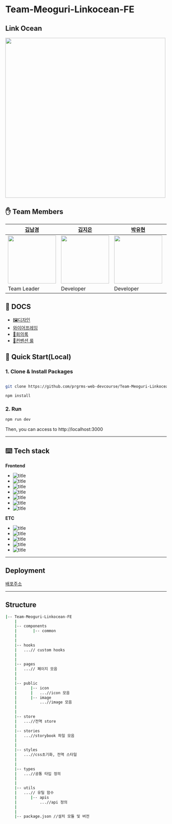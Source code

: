 # Team-Meoguri-Linkocean-FE

## Link Ocean

<image src="https://user-images.githubusercontent.com/49175629/184593027-ab20679d-59b3-4a7a-bf47-89f99ae02137.jpg" width="500px"/>


## ✋ Team Members

| [김남경](https://github.com/NamgyungKim)                                         | [김지은](https://github.com/jieun0411)                                            | [박유현](https://github.com/YuHyun-P)                                            | [유창헌](https://github.com/dbckdgjs369)                                          |
| -------------------------------------------------------------------------------- | -------------------------------------------------------------------------------- | ---------------------------------------------------------------------------------  | -------------------------------------------------------------------------------- |
| <img src="https://avatars.githubusercontent.com/u/87519250?v=4" width="150px" /> | <img src="https://avatars.githubusercontent.com/u/67778677?v=4" width="150px" />   | <img src="https://avatars.githubusercontent.com/u/96400112?v=4" width="150px" /> | <img src="https://avatars.githubusercontent.com/u/49175629?v=4"  width="150px" /> |
| Team Leader                                                                      | Developer                                                                        | Developer                                                                          | Developer                                                                         


## 📖 DOCS

- [🖼디자인](https://www.figma.com/file/TPYf5qe89Mu2VGQx03eCsI/%EB%94%94%EC%9E%90%EC%9D%B8?node-id=541%3A7251)
- [와이어프레임](https://www.figma.com/file/Mlv7oIKDBPmnRaeWGDaNjN/%EC%99%80%EC%9D%B4%EC%96%B4%ED%94%84%EB%A0%88%EC%9E%84?node-id=3%3A5)
- [🤝회의록](https://www.notion.so/prgrms/FE-c1f9c7e444d64ae68f6d796123c08918)
- [📏컨벤션 룰](https://github.com/prgrms-web-devcourse/Team-Meoguri-Linkocean-FE/wiki/%EC%BB%A8%EB%B2%A4%EC%85%98-%EB%A3%B0)


## 🧞 Quick Start(Local)

### 1. Clone & Install Packages

```bash

git clone https://github.com/prgrms-web-devcourse/Team-Meoguri-Linkocean-FE.git

npm install

```

### 2. Run 

```bash
npm run dev
```
Then, you can access to http://localhost:3000

---

## ⌨️ Tech stack

**Frontend**

<!--<image src="https://user-images.githubusercontent.com/49175629/184593189-6cc4d800-e659-4ba8-bebe-23d8da244033.png" width="300px"/> -->
- ![title](https://img.shields.io/badge/-Next-181717?&logo=next.js&logoColor=white)
- ![title](https://img.shields.io/badge/-TypeScript-3178C6?&logo=typescript&logoColor=white)
- ![title](https://img.shields.io/badge/-Storybook-CC6699?&logo=storybook&logoColor=white)
- ![title](https://img.shields.io/badge/-Emotion-DCA0D7?&logo=emotion&logoColor=white)
- ![title](https://img.shields.io/badge/-contextAPI-61DAFB?&logo=react&logoColor=white)
- ![title](https://img.shields.io/badge/-Prettier-1A2B34?&logo=prettier&logoColor=white)
- ![title](https://img.shields.io/badge/-EsLint-4B32C3?&logo=EsLint&logoColor=white)

**ETC**

<!-- <image src="https://user-images.githubusercontent.com/49175629/184593509-03c0956a-5e21-4580-80d4-129706522241.png" width="300px"/> -->
- ![title](https://img.shields.io/badge/-Github-181717?&logo=Github&logoColor=white)
- ![title](https://img.shields.io/badge/-Slack-4A154B?&logo=Slack&logoColor=white)
- ![title](https://img.shields.io/badge/-Notion-181717?&logo=Notion&logoColor=white)
- ![title](https://img.shields.io/badge/-Figma-9D56F7?&logo=Figma&logoColor=white)
- ![title](https://img.shields.io/badge/-Discord-404EED?&logo=Discord&logoColor=white)

---
## Deployment 


[배포주소](https://team-meoguri-linkocean-fe.vercel.app/)


---

## Structure

```bash
|-- Team-Meoguri-Linkocean-FE
    |
    |-- components
    |       |-- common
    |   
    |
    |-- hooks
    |   ...// custom hooks  
    |
    |
    |-- pages
    |   ...// 페이지 모음
    |
    |
    |-- public       
    |      |-- icon
    |      |   ...//icon 모음
    |      |-- image
    |          ...//image 모음
    |      
    |
    |-- store
    |   ...//전역 store
    |      
    |-- stories      
    |   ...//storybook 파일 모음
    |     
    |
    |-- styles
    |   ...//css초기화, 전역 스타일   
    |       
    |       
    |-- types
    |   ...//공통 타입 정의     
    |       
    |
    |-- utils
    |   ...// 유틸 함수
    |      |-- apis
    |          ...//api 정의
    |
    |
    |-- package.json //설치 모듈 및 버전
```

